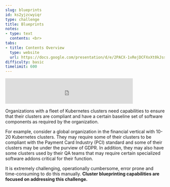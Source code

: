 ```yaml
---
slug: blueprints
id: ks2yjzcwyiqr
type: challenge
title: Blueprints
notes:
- type: text
  contents: <br>
tabs:
- title: Contents Overview
  type: website
  url: https://docs.google.com/presentation/d/e/2PACX-1vRejDCFXxXt0kJssaMn9L3cr5GAa0Wb1Vqut_n1lI60eo1sZiwnmchNrOCejnVoIQ/embed?start=false&loop=false&delayms=3000
difficulty: basic
timelimit: 600
---
```


<iframe style="position: relative; height: 80px; width: 80%;" src="https://drive.google.com/file/d/1D-D6EvSnOXpE4xJBHRh4v-vt64V7ppVk/preview" title="Mp3 player" frameborder="0" allow="accelerometer; autoplay; clipboard-write; encrypted-media; gyroscope; picture-in-picture" allowfullscreen></iframe>

Organizations with a fleet of Kubernetes clusters need capabilities to ensure that their clusters are compliant and have a certain baseline set of software components as required by the organization.

For example, consider a global organization in the financial vertical with 10-20 Kubernetes clusters. They may require some of their clusters to be compliant with the Payment Card Industry (PCI) standard and some of their clusters may be under the purview of GDPR. In addition, they may also have some clusters used by their QA teams that may require certain specialized software addons critical for their function.

It is extremely challenging, operationally cumbersome, error prone and time-consuming to do this manually. **Cluster blueprinting capabilities are focused on addressing this challenge.**
